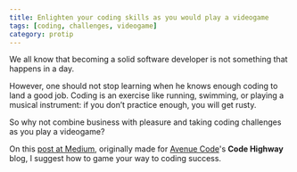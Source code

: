 ```yaml
---
title: Enlighten your coding skills as you would play a videogame
tags: [coding, challenges, videogame]
category: protip
---
```


We all know that becoming a solid software developer is not something that happens in a day.

However, one should not stop learning when he knows enough coding to land a good job. Coding is an exercise like running, swimming, or playing a musical instrument: if you don’t practice enough, you will get rusty.

So why not combine business with pleasure and taking coding challenges as you play a videogame?

On this [post at Medium](https://medium.com/@tiagorg/enlighten-your-coding-skills-as-you-would-play-a-videogame-ded984ba9b99), originally made for [Avenue Code](http://www.avenuecode.com)'s **Code Highway** blog, I suggest how to game your way to coding success.

